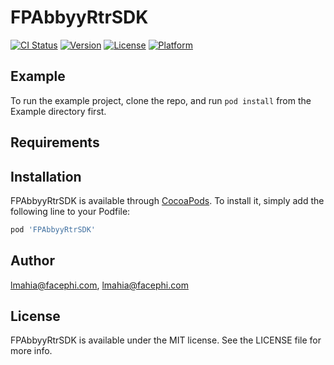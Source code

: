 # FPAbbyyRtrSDK

[![CI Status](https://img.shields.io/travis/lmahia@facephi.com/FPAbbyyRtrSDK.svg?style=flat)](https://travis-ci.org/lmahia@facephi.com/FPAbbyyRtrSDK)
[![Version](https://img.shields.io/cocoapods/v/FPAbbyyRtrSDK.svg?style=flat)](https://cocoapods.org/pods/FPAbbyyRtrSDK)
[![License](https://img.shields.io/cocoapods/l/FPAbbyyRtrSDK.svg?style=flat)](https://cocoapods.org/pods/FPAbbyyRtrSDK)
[![Platform](https://img.shields.io/cocoapods/p/FPAbbyyRtrSDK.svg?style=flat)](https://cocoapods.org/pods/FPAbbyyRtrSDK)

## Example

To run the example project, clone the repo, and run `pod install` from the Example directory first.

## Requirements

## Installation

FPAbbyyRtrSDK is available through [CocoaPods](https://cocoapods.org). To install
it, simply add the following line to your Podfile:

```ruby
pod 'FPAbbyyRtrSDK'
```

## Author

lmahia@facephi.com, lmahia@facephi.com

## License

FPAbbyyRtrSDK is available under the MIT license. See the LICENSE file for more info.
